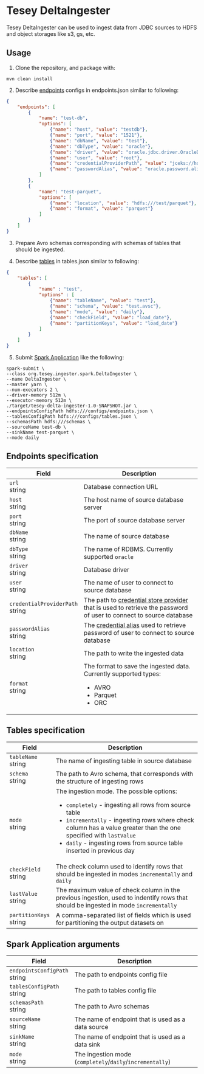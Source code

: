 # Tesey DeltaIngester

Tesey DeltaIngester can be used to ingest data from JDBC sources to HDFS and object storages like s3, gs, etc.

## Usage

1. Clone the repository, and package with:

```
mvn clean install
```

2. Describe <a href="#deltaingester.io/EndpointsSpecification">endpoints</a> configs in endpoints.json similar to following:
```json
{
    "endpoints": [
        {
            "name": "test-db",
            "options": [
                {"name": "host", "value": "testdb"},
                {"name": "port", "value": "1521"},
                {"name": "dbName", "value": "test"},
                {"name": "dbType", "value": "oracle"},
                {"name": "driver", "value": "oracle.jdbc.driver.OracleDriver"},
                {"name": "user", "value": "root"},
                {"name": "credentialProviderPath", "value": "jceks://hdfs/user/hadoop/test-root-key.jceks"},
                {"name": "passwordAlias", "value": "oracle.password.alias"}
            ]
        },
        {
            "name": "test-parquet",
            "options": [
                {"name": "location", "value": "hdfs:///test/parquet"},
                {"name": "format", "value": "parquet"}
            ]
        }
    ]
}
```

3. Prepare Avro schemas corresponding with schemas of tables that should be ingested.

4. Describe <a href="#deltaingester.io/TablesSpecification">tables</a> in tables.json similar to following:
```json
{
    "tables": [
        {
            "name" : "test",
            "options" : [
                {"name": "tableName", "value": "test"},
                {"name": "schema", "value": "test.avsc"},
                {"name": "mode", "value": "daily"},
                {"name": "checkField", "value": "load_date"},
                {"name": "partitionKeys", "value": "load_date"}
            ]
        }
    ]
}
```

5. Submit <a href="#deltaingester.io/SparkApplicationArguments">Spark Application</a> like the following:
```shell script
spark-submit \
--class org.tesey.ingester.spark.DeltaIngester \
--name DeltaIngester \
--master yarn \
--num-executors 2 \
--driver-memory 512m \
--executor-memory 512m \
./target/tesey-delta-ingester-1.0-SNAPSHOT.jar \
--endpointsConfigPath hdfs:///configs/endpoints.json \
--tablesConfigPath hdfs:///configs/tables.json \
--schemasPath hdfs:///schemas \
--sourceName test-db \
--sinkName test-parquet \
--mode daily
```

<h2 id="deltaingester.io/EndpointsSpecification">Endpoints specification
</h2>
<table>
<thead>
<tr>
<th>Field</th>
<th>Description</th>
</tr>
</thead>
<tbody>
<tr>
<td>
<code>url</code></br>
string</td>
<td>
Database connection URL
</td>
</tr>
<tr>
<td>
<code>host</code></br>
string</td>
<td>
The host name of source database server
</td>
</tr>
<tr>
<td>
<code>port</code></br>
string</td>
<td>
The port of source database server
</td>
</tr>
<tr>
<td>
<code>dbName</code></br>
string</td>
<td>
The name of source database
</td>
</tr>
<tr>
<td>
<code>dbType</code></br>
string</td>
<td>
The name of RDBMS. Currently supported <code>oracle</code>
</td>
</tr>
<tr>
<td>
<code>driver</code></br>
string</td>
<td>
Database driver
</td>
</tr>
<tr>
<td>
<code>user</code></br>
string</td>
<td>
The name of user to connect to source database
</td>
</tr>
<tr>
<td>
<code>credentialProviderPath</code></br>
string</td>
<td>
The path to <a href="https://hadoop.apache.org/docs/current/hadoop-project-dist/hadoop-common/CredentialProviderAPI.html">credential store provider</a> that is used to retrieve the password of user to connect to source database
</td>
</tr>
<tr>
<td>
<code>passwordAlias</code></br>
string</td>
<td>
The <a href="https://hadoop.apache.org/docs/current/hadoop-project-dist/hadoop-common/CredentialProviderAPI.html">credential alias</a> used to retrieve password of user to connect to source database
</td>
</tr>
<tr>
<td>
<code>location</code></br>
string</td>
<td>
The path to write the ingested data
</td>
</tr>
<tr>
<td>
<code>format</code></br>
string</td>
<td>
The format to save the ingested data. Currently supported types:

* AVRO
* Parquet
* ORC
</td>
</tr>
</tbody>
</table>

<h2 id="deltaingester.io/TablesSpecification">Tables specification
</h2>
<table>
<thead>
<tr>
<th>Field</th>
<th>Description</th>
</tr>
</thead>
<tbody>
<tr>
<td>
<code>tableName</code></br>
string</td>
<td>
The name of ingesting table in source database
</td>
<tr>
<td>
<code>schema</code></br>
string</td>
<td>
The path to Avro schema, that corresponds with the structure of ingesting rows
</td>
</tr>
<tr>
<td>
<code>mode</code></br>
string</td>
<td>
The ingestion mode. The possible options:

* <code>completely</code> - ingesting all rows from source table
* <code>incrementally</code> - ingesting rows where check column has a value greater than the one specified with <code>lastValue</code>
* <code>daily</code> - ingesting rows from source table inserted in previous day 
</td>
</tr>
<tr>
<td>
<code>checkField</code></br>
string</td>
<td>
The check column used to identify rows that should be ingested in modes <code>incrementally</code> and <code>daily</code>
</td>
</tr>
<tr>
<td>
<code>lastValue</code></br>
string</td>
<td>
The maximum value of check column in the previous ingestion, used to indentify rows that should be ingested in mode <code>incrementally</code>
</td>
</tr>
<tr>
<td>
<code>partitionKeys</code></br>
string</td>
<td>
A comma-separated list of fields which is used for partitioning the output datasets on
</td>
</tr>
</tbody>
</table>

<h2 id="deltaingester.io/SparkApplicationArguments">Spark Application arguments
</h2>
<table>
<thead>
<tr>
<th>Field</th>
<th>Description</th>
</tr>
</thead>
<tbody>
<tr>
<td>
<code>endpointsConfigPath</code></br>
string</td>
<td>
The path to endpoints config file
</td>
</tr>
<tr>
<td>
<code>tablesConfigPath</code></br>
string</td>
<td>
The path to tables config file
</td>
</tr>
<tr>
<td>
<code>schemasPath</code></br>
string</td>
<td>
The path to Avro schemas
</td>
</tr>
<tr>
<td>
<code>sourceName</code></br>
string</td>
<td>
The name of endpoint that is used as a data source
</td>
</tr>
<tr>
<td>
<code>sinkName</code></br>
string</td>
<td>
The name of endpoint that is used as a data sink
</td>
</tr>
<tr>
<td>
<code>mode</code></br>
string</td>
<td>
The ingestion mode (<code>completely</code>/<code>daily</code>/<code>incrementally</code>)
</td>
</tr>
</tbody>
</table>
